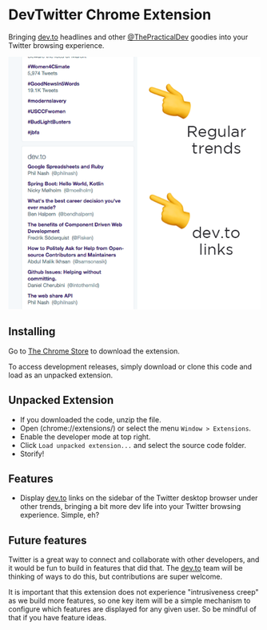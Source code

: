 DevTwitter Chrome Extension
==========

Bringing [dev.to](https://dev.to) headlines and other [@ThePracticalDev](https://twitter.com/thepracticaldev) goodies into your Twitter browsing experience.

![Alt text](/images/tall-screenshot-annotated.png?raw=true "Screenshot")

Installing
-----

Go to [The Chrome Store](https://chrome.google.com/webstore/detail/dev-twitter/fhlipionhojfohecgljcljbpblojlaef) to download the extension.

To access development releases, simply download or clone this code and load as an unpacked extension.

Unpacked Extension
-----

- If you downloaded the code, unzip the file.
- Open (chrome://extensions/) or select the menu `Window > Extensions`.
- Enable the developer mode at top right.
- Click `Load unpacked extension...` and select the source code folder.
- Storify!


Features
-----

- Display [dev.to](https://dev.to) links on the sidebar of the Twitter desktop browser under other trends, bringing a bit more dev life into your Twitter browsing experience. Simple, eh?

Future features
-----

Twitter is a great way to connect and collaborate with other developers, and it would be fun to build in features that did that. The [dev.to](https://dev.to) team will be thinking of ways to do this, but contributions are super welcome.

It is important that this extension does not experience "intrusiveness creep" as we build more features, so one key item will be a simple mechanism to configure which features are displayed for any given user. So be mindful of that if you have feature ideas.
